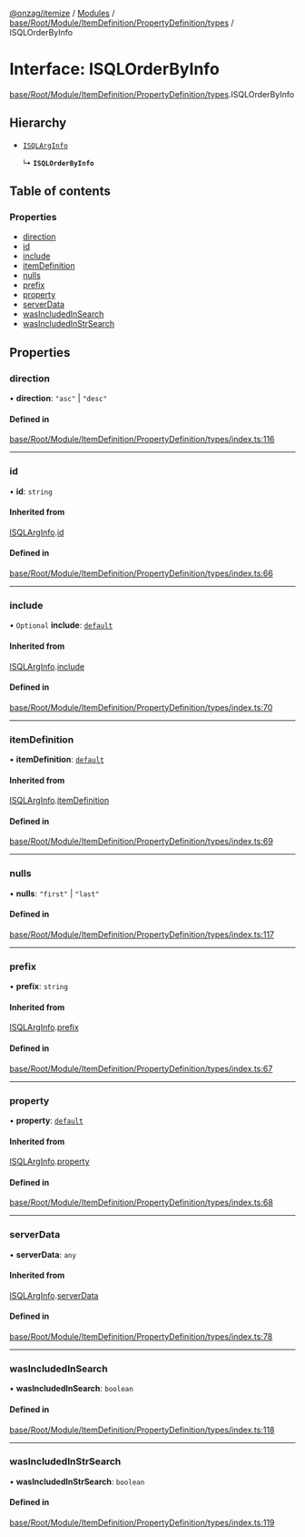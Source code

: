 [@onzag/itemize](../README.md) / [Modules](../modules.md) / [base/Root/Module/ItemDefinition/PropertyDefinition/types](../modules/base_Root_Module_ItemDefinition_PropertyDefinition_types.md) / ISQLOrderByInfo

# Interface: ISQLOrderByInfo

[base/Root/Module/ItemDefinition/PropertyDefinition/types](../modules/base_Root_Module_ItemDefinition_PropertyDefinition_types.md).ISQLOrderByInfo

## Hierarchy

- [`ISQLArgInfo`](base_Root_Module_ItemDefinition_PropertyDefinition_types.ISQLArgInfo.md)

  ↳ **`ISQLOrderByInfo`**

## Table of contents

### Properties

- [direction](base_Root_Module_ItemDefinition_PropertyDefinition_types.ISQLOrderByInfo.md#direction)
- [id](base_Root_Module_ItemDefinition_PropertyDefinition_types.ISQLOrderByInfo.md#id)
- [include](base_Root_Module_ItemDefinition_PropertyDefinition_types.ISQLOrderByInfo.md#include)
- [itemDefinition](base_Root_Module_ItemDefinition_PropertyDefinition_types.ISQLOrderByInfo.md#itemdefinition)
- [nulls](base_Root_Module_ItemDefinition_PropertyDefinition_types.ISQLOrderByInfo.md#nulls)
- [prefix](base_Root_Module_ItemDefinition_PropertyDefinition_types.ISQLOrderByInfo.md#prefix)
- [property](base_Root_Module_ItemDefinition_PropertyDefinition_types.ISQLOrderByInfo.md#property)
- [serverData](base_Root_Module_ItemDefinition_PropertyDefinition_types.ISQLOrderByInfo.md#serverdata)
- [wasIncludedInSearch](base_Root_Module_ItemDefinition_PropertyDefinition_types.ISQLOrderByInfo.md#wasincludedinsearch)
- [wasIncludedInStrSearch](base_Root_Module_ItemDefinition_PropertyDefinition_types.ISQLOrderByInfo.md#wasincludedinstrsearch)

## Properties

### direction

• **direction**: ``"asc"`` \| ``"desc"``

#### Defined in

[base/Root/Module/ItemDefinition/PropertyDefinition/types/index.ts:116](https://github.com/onzag/itemize/blob/5c2808d3/base/Root/Module/ItemDefinition/PropertyDefinition/types/index.ts#L116)

___

### id

• **id**: `string`

#### Inherited from

[ISQLArgInfo](base_Root_Module_ItemDefinition_PropertyDefinition_types.ISQLArgInfo.md).[id](base_Root_Module_ItemDefinition_PropertyDefinition_types.ISQLArgInfo.md#id)

#### Defined in

[base/Root/Module/ItemDefinition/PropertyDefinition/types/index.ts:66](https://github.com/onzag/itemize/blob/5c2808d3/base/Root/Module/ItemDefinition/PropertyDefinition/types/index.ts#L66)

___

### include

• `Optional` **include**: [`default`](../classes/base_Root_Module_ItemDefinition_Include.default.md)

#### Inherited from

[ISQLArgInfo](base_Root_Module_ItemDefinition_PropertyDefinition_types.ISQLArgInfo.md).[include](base_Root_Module_ItemDefinition_PropertyDefinition_types.ISQLArgInfo.md#include)

#### Defined in

[base/Root/Module/ItemDefinition/PropertyDefinition/types/index.ts:70](https://github.com/onzag/itemize/blob/5c2808d3/base/Root/Module/ItemDefinition/PropertyDefinition/types/index.ts#L70)

___

### itemDefinition

• **itemDefinition**: [`default`](../classes/base_Root_Module_ItemDefinition.default.md)

#### Inherited from

[ISQLArgInfo](base_Root_Module_ItemDefinition_PropertyDefinition_types.ISQLArgInfo.md).[itemDefinition](base_Root_Module_ItemDefinition_PropertyDefinition_types.ISQLArgInfo.md#itemdefinition)

#### Defined in

[base/Root/Module/ItemDefinition/PropertyDefinition/types/index.ts:69](https://github.com/onzag/itemize/blob/5c2808d3/base/Root/Module/ItemDefinition/PropertyDefinition/types/index.ts#L69)

___

### nulls

• **nulls**: ``"first"`` \| ``"last"``

#### Defined in

[base/Root/Module/ItemDefinition/PropertyDefinition/types/index.ts:117](https://github.com/onzag/itemize/blob/5c2808d3/base/Root/Module/ItemDefinition/PropertyDefinition/types/index.ts#L117)

___

### prefix

• **prefix**: `string`

#### Inherited from

[ISQLArgInfo](base_Root_Module_ItemDefinition_PropertyDefinition_types.ISQLArgInfo.md).[prefix](base_Root_Module_ItemDefinition_PropertyDefinition_types.ISQLArgInfo.md#prefix)

#### Defined in

[base/Root/Module/ItemDefinition/PropertyDefinition/types/index.ts:67](https://github.com/onzag/itemize/blob/5c2808d3/base/Root/Module/ItemDefinition/PropertyDefinition/types/index.ts#L67)

___

### property

• **property**: [`default`](../classes/base_Root_Module_ItemDefinition_PropertyDefinition.default.md)

#### Inherited from

[ISQLArgInfo](base_Root_Module_ItemDefinition_PropertyDefinition_types.ISQLArgInfo.md).[property](base_Root_Module_ItemDefinition_PropertyDefinition_types.ISQLArgInfo.md#property)

#### Defined in

[base/Root/Module/ItemDefinition/PropertyDefinition/types/index.ts:68](https://github.com/onzag/itemize/blob/5c2808d3/base/Root/Module/ItemDefinition/PropertyDefinition/types/index.ts#L68)

___

### serverData

• **serverData**: `any`

#### Inherited from

[ISQLArgInfo](base_Root_Module_ItemDefinition_PropertyDefinition_types.ISQLArgInfo.md).[serverData](base_Root_Module_ItemDefinition_PropertyDefinition_types.ISQLArgInfo.md#serverdata)

#### Defined in

[base/Root/Module/ItemDefinition/PropertyDefinition/types/index.ts:78](https://github.com/onzag/itemize/blob/5c2808d3/base/Root/Module/ItemDefinition/PropertyDefinition/types/index.ts#L78)

___

### wasIncludedInSearch

• **wasIncludedInSearch**: `boolean`

#### Defined in

[base/Root/Module/ItemDefinition/PropertyDefinition/types/index.ts:118](https://github.com/onzag/itemize/blob/5c2808d3/base/Root/Module/ItemDefinition/PropertyDefinition/types/index.ts#L118)

___

### wasIncludedInStrSearch

• **wasIncludedInStrSearch**: `boolean`

#### Defined in

[base/Root/Module/ItemDefinition/PropertyDefinition/types/index.ts:119](https://github.com/onzag/itemize/blob/5c2808d3/base/Root/Module/ItemDefinition/PropertyDefinition/types/index.ts#L119)
